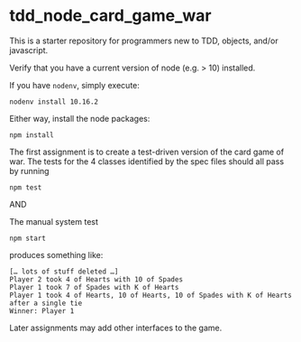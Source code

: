 # tdd_node_card_game_war

This is a starter repository for programmers new to TDD, objects, and/or javascript.

Verify that you have a current version of node (e.g. > 10) installed.

If you have `nodenv`, simply execute:

```
nodenv install 10.16.2
```

Either way, install the node packages:

```
npm install
```

The first assignment is to create a test-driven version of the card game of war.
The tests for the 4 classes identified by the spec files should all pass by running

```
npm test
```
AND

The manual system test

```
npm start
```

produces something like:

```
[… lots of stuff deleted …]
Player 2 took 4 of Hearts with 10 of Spades
Player 1 took 7 of Spades with K of Hearts
Player 1 took 4 of Hearts, 10 of Hearts, 10 of Spades with K of Hearts after a single tie
Winner: Player 1
```

Later assignments may add other interfaces to the game.
